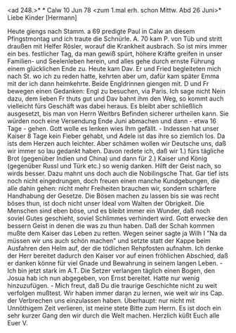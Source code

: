 <ad 248.>* <Pfgstmontg>* Calw 10 Jun 78
 <zum 1.mal erh. schon Mittw. Abd 26 Juni>*
Liebe Kinder [Hermann]

Heute giengs nach Stamm. a 69 predigte Paul in Calw an diesem Pfingstmontag und ich traute die Schnürle. A. 70 kam P. von Tüb und stritt draußen mit Helfer Rösler, worauf die Krankheit ausbrach. So ist mirs immer ein bes. festlicher Tag, da man gewiß spürt, höhere Kräfte greifen in unser Familien- und Seelenleben herein, und alles gehe durch ernste Führung einem glücklichen Ende zu. Heute kam Dav. Er und Fried begleiteten mich nach St. wo ich zu reden hatte, kehrten aber um, dafür kam später Emma mit der ich dann heimkehrte. Beide Engldrinnen giengen mit. D und Fr bewegen einen Gedanken: Engl zu besuchen, via Paris. Ich sage nicht Nein dazu, dem lieben Fr thuts gut und Dav bahnt ihm den Weg, so kommt auch vielleicht fürs Geschäft was dabei heraus. Es bleibt aber schließlich ausgesetzt, bis man von Herrn Weitbrs Befinden sicherer urtheilen kann. Sie würden noch eine Versendung Ende Juni abmachen und dann - etwa 16 Tage - gehen. Gott wolle es lenken wies Ihm gefällt. - Indessen hat unser Kaiser 8 Tage kein Fieber gehabt, und Adele ist das ihre so ziemlich los. Da ists dem Herzen auch leichter. Aber schämen wollen wir Deutsche uns, daß wir immer so lau gedankt haben. Davon redete ich, daß wir 1.) fürs tägliche Brot (gegenüber Indien und China) und dann für 2.) Kaiser und König (gegenüber Russl und Türk etc.) so wenig danken. Hilft der Geist nach, so wirds besser. Dazu mahnt uns doch auch die Nobilingsche That. Gar tief ists noch nicht eingedrungen, doch freuen einen manche Kundgebungen, die alle dahin gehen: nicht mehr Freiheiten brauchen wir, sondern schärfere Handhabung der Gesetze. Die Bösen machen zu lassen bis sie was recht böses thun, ist doch nicht unser Ideal vom Walten der Obrigkeit. Die Menschen sind eben böse, und es bleibt immer ein Wunder, daß noch soviel Gutes geschieht, soviel Schlimmes verhindert wird. Gott erwecke den bessern Geist in denen die was zu thun haben. Daß der Schah kommen mußte dem Kaiser das Leben zu retten. Wegen seiner sagte ja Wilh I "Na da müssen wir uns auch schön machen" und setzte statt der Kappe beim Ausfahren den Helm auf, der die tödlichen Rehpfosten aufnahm. Ich denke der Herr bereitet dadurch den Kaiser vor auf einen fröhlichen Abschied, daß er danken könne für viel Gnade und Bewahrung in seinem langen Leben. - Ich bin jetzt stark im A.T. Die Setzer verlangen täglich einen Bogen, den Josua hab ich nun abgegeben, von Ernst bereitet. Hatte nur wenig hinzuzufügen. - Mich freut, daß Du die traurige Geschichte nicht zu weit verfolgen mußtest. Wir haben immer daran zu lernen, wie weit wir ins Cap. der Verbrechen uns einzulassen haben. Überhaupt: nur nicht mit Unnöthigem Zeit verlieren, ist meine stete Bitte zum Herrn. Es ist doch ein sehr kurzer Gang den wir durch die Welt machen. Herzlich küßt Euch alle  Euer V.
